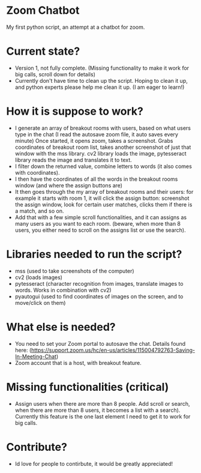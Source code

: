 # Zoom Chatbot
My first python script, an attempt at a chatbot for zoom. 

# Current state?
- Version 1, not fully complete. (Missing functionality to make it work for big calls, scroll down for details)
- Currently don't have time to clean up the script. Hoping to clean it up, and python experts please help me clean it up. (I am eager to learn!)

# How it is suppose to work?
- I generate an array of breakout rooms with users, based on what users type in the chat (I read the autosave zoom file, it auto saves every minute)
Once started, it opens zoom, takes a screenshot. Grabs coordinates of breakout room list, takes another screenshot of just that window with the mss library.
cv2 library loads the image, pytesseract library reads the image and translates it to text.
- I filter down the returned value, combine letters to words (it also comes with coordinates).
- I then have the coordinates of all the words in the breakout rooms window (and where the assign buttons are)
- It then goes through the my array of breakout rooms and their users: for example it starts with room 1, it will click the assign button: screenshot the assign window, look for certain user matches, clicks them if there is a match, and so on.
- Add that with a few simple scroll functionalities, and it can assigns as many users as you want to each room. (beware, when more than 8 users, you either need to scroll on the assigns list or use the search).


# Libraries needed to run the script?
- mss (used to take screenshots of the computer)
- cv2 (loads images)
- pytesseract (character recognition from images, translate images to words. Works in combination with cv2)
- pyautogui (used to find coordinates of images on the screen, and to move/click on them)

# What else is needed?
- You need to set your Zoom portal to autosave the chat. Details found here: (https://support.zoom.us/hc/en-us/articles/115004792763-Saving-In-Meeting-Chat)
- Zoom account that is a host, with breakout feature.


# Missing functionalities (critical)
- Assign users when there are more than 8 people. Add scroll or search, when there are more than 8 users, it becomes a list with a search). Currently this feature is the one last element I need to get it to work for big calls.


# Contribute?
- Id love for people to contirbute, it would be greatly appreciated!
